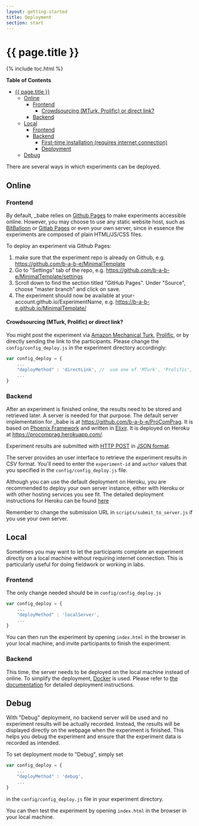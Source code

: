 ```yaml
---
layout: getting-started
title: Deployment
section: start
---
```


# {{ page.title }}

{% include toc.html %}

<!-- markdown-toc start - Don't edit this section. Run M-x markdown-toc-refresh-toc -->
**Table of Contents**

- [{{ page.title }}](#-pagetitle-)
    - [Online](#online)
        - [Frontend](#frontend)
            - [Crowdsourcing (MTurk, Prolific) or direct link?](#crowdsourcing-mturk-prolific-or-direct-link)
        - [Backend](#backend)
    - [Local](#local)
        - [Frontend](#frontend-1)
        - [Backend](#backend-1)
            - [First-time installation (requires internet connection)](#first-time-installation-requires-internet-connection)
            - [Deployment](#deployment)
    - [Debug](#debug)

<!-- markdown-toc end -->


There are several ways in which experiments can be deployed.

## Online
### Frontend
By default, _babe relies on [Github Pages](https://pages.github.com/) to make experiments accessible online. However, you may choose to use any static website host, such as [BitBalloon](https://www.bitballoon.com/) or [Gitlab Pages](https://about.gitlab.com/features/pages/) or even your own server, since in essence the experiments are composed of plain HTML/JS/CSS files.

To deploy an experiment via Github Pages:
1. make sure that the experiment repo is already on Github, e.g. https://github.com/b-a-b-e/MinimalTemplate
2. Go to "Settings" tab of the repo, e.g. https://github.com/b-a-b-e/MinimalTemplate/settings
3. Scroll down to find the section titled "GitHub Pages". Under "Source", choose "master branch" and click on save.
4. The experiment should now be available at your-account.github.io/ExperimentName, e.g. https://b-a-b-e.github.io/MinimalTemplate/

<!--- Make sure that the entry point of the experiment is named `index.html`. Otherwise Github Pages will not be able to serve the experiment correctly. -->

#### Crowdsourcing (MTurk, Prolific) or direct link?
You might post the experiment via [Amazon Mechanical Turk](https://www.mturk.com/), [Prolific](https://www.prolific.ac/), or by directly sending the link to the participants. Please change the `config/config_deploy.js` in the experiment directory accordingly:

```javascript
var config_deploy = {
	...
	"deployMethod" : 'directLink', //  use one of 'MTurk', 'Prolific', 'directLink'
	...
}
```

### Backend
After an experiment is finished online, the results need to be stored and retrieved later. A server is needed for that purpose. The default server implementation for _babe is at https://github.com/b-a-b-e/ProComPrag. It is based on [Phoenix Framework](http://phoenixframework.org/) and written in [Elixir](https://elixir-lang.org/). It is deployed on Heroku at https://procomprag.herokuapp.com/.

Experiment results are submitted with [HTTP POST](https://en.wikipedia.org/wiki/HTTP_POST) in [JSON format](https://en.wikipedia.org/wiki/JSON).

The server provides an user interface to retrieve the experiment results in CSV format. You'll need to enter the `experiment-id` and `author` values that you specified in the `config/config_deploy.js` file.

Although you can use the default deployment on Heroku, you are recommended to deploy your own server instance, either with Heroku or with other hosting services you see fit. The detailed deployment instructions for Heroku can be found [here](https://b-a-b-e.github.io/babe_site/docs/deployment.html#online-server-deployment-instructions-with-heroku)

Remember to change the submission URL in `scripts/submit_to_server.js` if you use your own server.

## Local
Sometimes you may want to let the participants complete an experiment directly on a local machine without requiring internet connection. This is particularly useful for doing fieldwork or working in labs.

### Frontend
The only change needed should be in `config/config_deploy.js`

```javascript
var config_deploy = {
	...
	"deployMethod" : 'localServer',
	...
}
```

You can then run the experiment by opening `index.html` in the browser in your local machine, and invite participants to finish the experiment.
### Backend
This time, the server needs to be deployed on the local machine instead of online. To simplify the deployment, [Docker](https://www.docker.com/) is used. Please refer to [the documentation](https://b-a-b-e.github.io/babe_site/docs/deployment.html#local-server-deployment-instructions-with-docker) for detailed deployment instructions.

## Debug
With "Debug" deployment, no backend server will be used and no experiment results will be actually recorded. Instead, the results will be displayed directly on the webpage when the experiment is finished. This helps you debug the experiment and ensure that the experiment data is recorded as intended.

To set deployment mode to "Debug", simply set

```javascript
var config_deploy = {
	...
	"deployMethod" : 'debug',
	...
}
```

in the `config/config_deploy.js` file in your experiment directory.

You can then test the experiment by opening `index.html` in the browser in your local machine.
